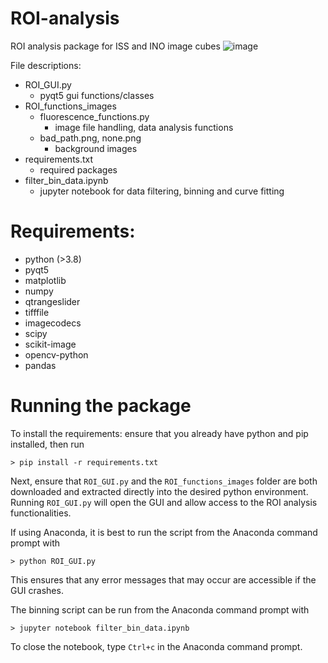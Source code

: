 # ROI-analysis
ROI analysis package for ISS and INO image cubes
![image](https://user-images.githubusercontent.com/84033812/129761866-83b31096-4b1d-437f-8a8f-1ffb65cb51c3.png)

File descriptions:
- ROI_GUI.py
  - pyqt5 gui functions/classes
- ROI_functions_images
  - fluorescence_functions.py
    - image file handling, data analysis functions
  - bad_path.png, none.png
    - background images
- requirements.txt
  - required packages
- filter_bin_data.ipynb
  - jupyter notebook for data filtering, binning and curve fitting
  
# Requirements:
- python (>3.8)
- pyqt5
- matplotlib
- numpy
- qtrangeslider
- tifffile
- imagecodecs
- scipy
- scikit-image
- opencv-python
- pandas

# Running the package
To install the requirements: ensure that you already have python and pip installed, then run

    > pip install -r requirements.txt

Next, ensure that `ROI_GUI.py` and the `ROI_functions_images` folder are both downloaded and extracted directly into the desired python environment. 
Running `ROI_GUI.py` will open the GUI and allow access to the ROI analysis functionalities.

If using Anaconda, it is best to run the script from the Anaconda command prompt with

    > python ROI_GUI.py
    
This ensures that any error messages that may occur are accessible if the GUI crashes.

The binning script can be run from the Anaconda command prompt with

    > jupyter notebook filter_bin_data.ipynb

To close the notebook, type `Ctrl+c` in the Anaconda command prompt.
